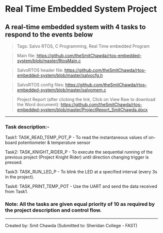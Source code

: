 # Real Time Embedded System Project

## A real-time embedded system with 4 tasks to respond to the events below

> Tags: Salvo RTOS, C Programming, Real Time embedded Program

> Main file: https://github.com/theSmitChawda/rtos-embedded-system/blob/master/RtosMain.c

> SalvoRTOS header file: https://github.com/theSmitChawda/rtos-embedded-system/blob/master/salvocfg.h

> SalvoRTOS config files: https://github.com/theSmitChawda/rtos-embedded-system/blob/master/salvomem.c

> Project Report (after clicking the link, Click on View Raw to download the Word document): https://github.com/theSmitChawda/rtos-embedded-system/blob/master/ProjectReport_SmitChawda.docx

---------------------------------------------------------------------------------------------------------------------

### Task description:-

Task1: TASK_READ_TEMP_POT_P - To read the instantaneous values of on-board potentiometer & temperature sensor

Task2: TASK_KNIGHT_RIDER_P - To execute the sequential running of the previous project (Project Knight Rider) until direction changing trigger is pressed.

Task3: TASK_RUN_LED_P - To blink the LED at a specified interval (every 3s in the project).

Task4: TASK_PRINT_TEMP_POT - Use the UART and send the data received from Task1.

### Note: All the tasks are given equal priority of 10 as required by the project description and control flow. 


----------------------------------------------------------------------------------------------------------------------
Created by: Smit Chawda (Submitted to: Sheridan College - FAST)


